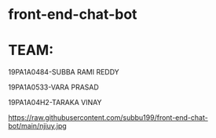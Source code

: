 # front-end-chat-bot

# TEAM:
19PA1A0484-SUBBA RAMI REDDY

19PA1A0533-VARA PRASAD

19PA1A04H2-TARAKA VINAY


https://raw.githubusercontent.com/subbu199/front-end-chat-bot/main/njiuy.jpg




